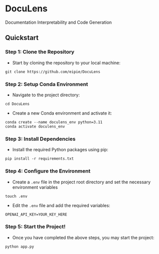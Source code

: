 # DocuLens
Documentation Interpretability and Code Generation
 
## Quickstart

### Step 1: Clone the Repository
- Start by cloning the repository to your local machine:
```
git clone https://github.com/eipie/DocuLens
```

### Step 2: Setup Conda Environment
- Navigate to the project directory:
```
cd DocuLens
```
- Create a new Conda environment and activate it:
```
conda create --name doculens_env python=3.11
conda activate doculens_env
```

### Step 3: Install Dependencies
- Install the required Python packages using pip:
```
pip install -r requirements.txt
``` 

### Step 4: Configure the Environment
- Create a `.env` file in the project root directory and set the necessary environment variables
```
touch .env
```
- Edit the `.env` file and add the required variables:
```
OPENAI_API_KEY=YOUR_KEY_HERE
```

### Step 5: Start the Project!
- Once you have completed the above steps, you may start the project:
```
python app.py
```
